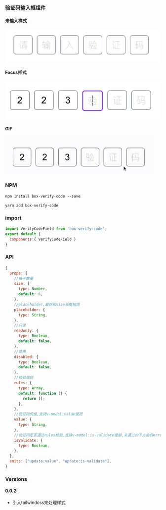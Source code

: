 ### 验证码输入框组件

#### 未输入样式
![图片1](./gif/code.png)

#### Focus样式
![图片2](./gif/code2.png)

#### GIF
![图片3](./gif/QQ20210630-155745.gif)


### NPM
```shell
npm install box-verify-code --save
```
```shell
yarn add box-verify-code
```

### import
```js
import VerifyCodeField from 'box-verify-code';
export default {
  components:{ VerifyCodeField }
}
```


### API
```javascript
{
  props: {
    //格子数量
    size: {
      type: Number,
      default: 6,
    },
    //placeholder,最好和size长度相同
    placeholder: {
      type: String,
    },
    //只读
    readonly: {
      type: Boolean,
      default: false,
    },
    //禁用
    disabled: {
      type: Boolean,
      default: false,
    },
    //校验规则
    rules: {
      type: Array,
      default: function () {
        return [];
      },
    },
    //验证码的值,支持v-model:value使用
    value: {
      type: String,
    },
    //验证码是否通过rules校验,支持v-model:is-validate使用,未通过的下方会有error文字
    isValidate: {
      type: Boolean,
    },
  },
  emits: ["update:value", "update:is-validate"],
}
```


### Versions

#### 0.0.2: 
*  引入tailwindcss来处理样式
